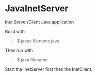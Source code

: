 # JavaInetServer
Inet Server/Client Java application

Build with 
> $ javac filename.java

Then run with 
> $ java filename

Start the InetServer first then the InetClient.
